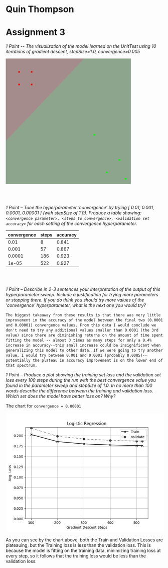 # Quin Thompson

# Assignment 3

_1 Point --
The visualization of the model learned on the UnitTest using 10 iterations of gradient descent, stepSize=1.0, convergence=0.005_

![](2020-10-20-21-18-13.png)

<br/><br/>

_1 Point –
Tune the hyperparameter ‘convergence’ by trying [ 0.01, 0.001, 0.0001, 0.00001 ] (with stepSize of 1.0). Produce a table showing:
`<convergence parameter>, <steps to convergence>, <validation set accuracy>`
for each setting of the convergence hyperparameter._

| convergence | steps | accuracy |
| ----------- | ----- | -------- |
| 0.01        | 8     | 0.841    |
| 0.001       | 57    | 0.867    |
| 0.0001      | 186   | 0.923    |
| 1e-05       | 522   | 0.927    |

<br/><br/>

_1 Point –
Describe in 2-3 sentences your interpretation of the output of this hyperparameter sweep. Include a justification for trying more parameters
or stopping there. If you do think you should try more values of the 'convergence' hyperparameter, what is the next one you would try?_

    The biggest takeaway from these results is that there was very little improvement in the accuracy of the model between the final two (0.0001 and 0.00001) convergence values. From this data I would conclude we don't need to try any additional values smaller than 0.0001 (the 3rd value) since there are diminishing returns on the amount of time spent fitting the model -- almost 3 times as many steps for only a 0.4% increase in accuracy--this small increase could be insignificant when generalizing this model to other data. If we were going to try another value, I would try between 0.001 and 0.0001 (probably 0.0005)--potentially the plateau in accuracy improvement is on the lower end of that spectrum.

_1 Point –
Produce a plot showing the training set loss and the validation set loss every 100 steps during the run
with the best convergence value you found in the parameter sweep and stepSize of 1.0. In no more than 100
words describe the difference between the training and validation loss. Which set does the model have better loss on? Why?_

The chart for `convergence = 0.00001`

![](2020-10-20-21-49-45.png)

As you can see by the chart above, both the Train and Validation Losses are plateauing, but the Training loss is less than the validation loss. This is because the model is fitting on the training data, minimizing training loss at every step, so it follows that the training loss would be less than the validation loss.
